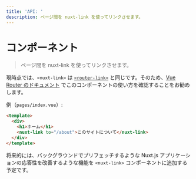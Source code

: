 ```yaml
---
title: 'API: '
description: ページ間を nuxt-link を使ってリンクさせます。
---
```


# <nuxt-link> コンポーネント

> ページ間を nuxt-link を使ってリンクさせます。

現時点では、`<nuxt-link>` は [`<router-link>`](https://router.vuejs.org/en/api/router-link.html) と同じです。そのため、[Vue Router のドキュメント](https://router.vuejs.org/en/api/router-link.html) でこのコンポーネントの使い方を確認することをお勧めします。

例（`pages/index.vue`）:

```html
<template>
  <div>
    <h1>ホーム</h1>
    <nuxt-link to="/about">このサイトについて</nuxt-link>
  </div>
</template>
```

将来的には、バックグラウンドでプリフェッチするような Nuxt.js アプリケーションの応答性を改善するような機能を `<nuxt-link>` コンポーネントに追加する予定です。
